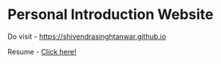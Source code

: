 # Personal Introduction Website

Do visit - https://shivendrasinghtanwar.github.io

Resume - [Click here!](https://shivendrasinghtanwar.github.io/resume/index.html)



